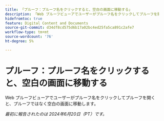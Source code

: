 ```yaml
---
title: 「プルーフ：プルーフ名をクリックすると、空白の画面に移動する」
description: 「Web プルーフビューアでユーザーがプルーフ名をクリックしてプルーフを開くと、プルーフではなく空白の画面に移動します。」
hidefromtoc: true
feature: Digital Content and Documents
source-git-commit: d34df8cd575d6b17a02bc4ed25fa5ca891c2afe7
workflow-type: tm+mt
source-wordcount: '76'
ht-degree: 5%

---
```



# プルーフ：プルーフ名をクリックすると、空白の画面に移動する

Web プルーフビューアでユーザーがプルーフ名をクリックしてプルーフを開くと、プルーフではなく空白の画面に移動します。

_最初に報告されたのは 2024年6月20日（PT）です。_
